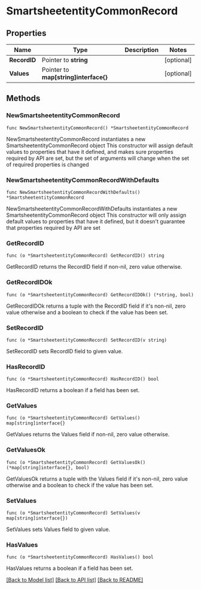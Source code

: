 # SmartsheetentityCommonRecord

## Properties

Name | Type | Description | Notes
------------ | ------------- | ------------- | -------------
**RecordID** | Pointer to **string** |  | [optional] 
**Values** | Pointer to **map[string]interface{}** |  | [optional] 

## Methods

### NewSmartsheetentityCommonRecord

`func NewSmartsheetentityCommonRecord() *SmartsheetentityCommonRecord`

NewSmartsheetentityCommonRecord instantiates a new SmartsheetentityCommonRecord object
This constructor will assign default values to properties that have it defined,
and makes sure properties required by API are set, but the set of arguments
will change when the set of required properties is changed

### NewSmartsheetentityCommonRecordWithDefaults

`func NewSmartsheetentityCommonRecordWithDefaults() *SmartsheetentityCommonRecord`

NewSmartsheetentityCommonRecordWithDefaults instantiates a new SmartsheetentityCommonRecord object
This constructor will only assign default values to properties that have it defined,
but it doesn't guarantee that properties required by API are set

### GetRecordID

`func (o *SmartsheetentityCommonRecord) GetRecordID() string`

GetRecordID returns the RecordID field if non-nil, zero value otherwise.

### GetRecordIDOk

`func (o *SmartsheetentityCommonRecord) GetRecordIDOk() (*string, bool)`

GetRecordIDOk returns a tuple with the RecordID field if it's non-nil, zero value otherwise
and a boolean to check if the value has been set.

### SetRecordID

`func (o *SmartsheetentityCommonRecord) SetRecordID(v string)`

SetRecordID sets RecordID field to given value.

### HasRecordID

`func (o *SmartsheetentityCommonRecord) HasRecordID() bool`

HasRecordID returns a boolean if a field has been set.

### GetValues

`func (o *SmartsheetentityCommonRecord) GetValues() map[string]interface{}`

GetValues returns the Values field if non-nil, zero value otherwise.

### GetValuesOk

`func (o *SmartsheetentityCommonRecord) GetValuesOk() (*map[string]interface{}, bool)`

GetValuesOk returns a tuple with the Values field if it's non-nil, zero value otherwise
and a boolean to check if the value has been set.

### SetValues

`func (o *SmartsheetentityCommonRecord) SetValues(v map[string]interface{})`

SetValues sets Values field to given value.

### HasValues

`func (o *SmartsheetentityCommonRecord) HasValues() bool`

HasValues returns a boolean if a field has been set.


[[Back to Model list]](../README.md#documentation-for-models) [[Back to API list]](../README.md#documentation-for-api-endpoints) [[Back to README]](../README.md)


